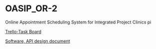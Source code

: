 # OASIP_OR-2
Online Appointment Scheduling System for  Integrated Project Clinics
pi

[Trello-Task Board](https://trello.com/b/TNOZwWOb)

[Software, API design document](https://docs.google.com/document/d/16s_CzP-oefOMmJGNRjSB1o3FvKsHvi-x2NMc7QHUi4o/edit?usp=sharing)
